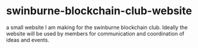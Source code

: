# swinburne-blockchain-club-website
a small website I am making for the swinburne blockchain club. Ideally the website will be used by members for communication and coordination of ideas and events.
